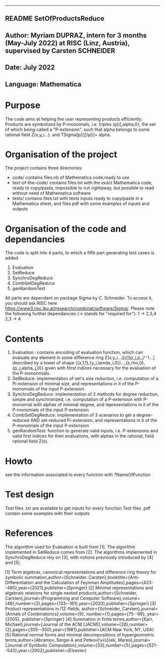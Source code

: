 ----------------------------
README SetOfProductsReduce
----------------------------

Author: Myriam DUPRAZ, intern for 3 months (May-July 2022) at RISC (Linz, Austria), supervised by Carsten SCHNEIDER
----------------------------
Date: July 2022
----------------------------
Language: Mathematica
----------------------------

# Purpose
The code aims at helping the user representing products efficiently. Products are symbolized by P-monomials, i.e. triples {p[i],alpha,0}, the set of which being called a "P-extension",
such that alpha belongs to some rational field  Z(x,y_i...).
and TSigma[p[i]]/p[i]= alpha.

# Organisation of the project
The project contains three directories:
* code/ contains files.nb of Mathematica code,ready to use
* text-of-the-code/ contains files.txt with the exact Mathematica code, ready to copy/paste, impossible to run rightaway, but possible to read without need of Mathematica software 
* tests/ contains files.txt with texts inputs ready to copy/paste in a Mathematica sheet, and files.pdf with some examples of inputs and outputs

# Organisation of the code and dependancies
The code is split into 4 parts, to which a fifth part generating test cases is added.
1. Evaluation
2. SetReduce
3. SynchroDegReduce
4. CombSetDegReduce
5. genRandomTest

All parts are dependant on package Sigma by C. Schneider. To access it, you should ask RISC here https://www3.risc.jku.at/research/combinat/software/Sigma/.
Please note the following further dependancies (-> stands for "required for"): 
1 -> 2,3,4
2,3 -> 4

# Contents
1. Evaluation : contains encoding of evaluation function, which can evaluate any element in some difference ring Z(x,y_i...)[z][p_j,p_j^-1...] described by a tower of 
shape {{x,1,1},{y_i,lamda_i,0}}...,{z,rho,0},{p_j,alpha_j,0}} given with fitrst indices necessary for the evaluation of the P-mononmials.
2. SetReduce: implementation of set's size reduction, i.e. computation of a Pi-extension of minimal size, and representations in it of the P-monomials of the input P-extension
3. SynchroDegReduce: implementation of 2 methods for degree reduction, simple and synchronized, i.e. computation of a P-extension with P-monomial with alphas of minimal degree, and representations in 
it of the P-monomials of the input P-extension
4. CombSetDegReduce: implementation of 3 scenarios to get a degree-reduced AND set-reduced Pi-extension, and representations in it of the P-monomials of the input P-extension
5. genRandomTest: function to generate valid inputs, i.e. P-extensions and valid first indices for their evaluations, with alphas in the rational; field  rational field  Z(x).

# Howto
see the information associated to every function with ?NameOfFunction

# Test design
Test files .txt are available to get inputs for every function
Test files .pdf contain some examples with their outputs

# References
The algorithm used for Evaluation is built from [1].
The algorithm implemented in SetReduce comes from [2].
The algorithms implemented in SynchroDegReduce rely on [3], with notions previously introduced by [4] and [5].

[1] Term algebras, canonical representations and difference ring theory for symbolic summation,author={Schneider, Carsten},booktitle={Anti-Differentiation and the Calculation of Feynman Amplitudes},pages={423--485},year={2021},publisher={Springer}
[2] Minimal representations and algebraic relations for single nested products,author={Schneider, Carsten},journal={Programming and Computer Software},volume={46},number={2},pages={133--161},year={2020},publisher={Springer}
[3] Product representations in $\Pi\Sigma$-fields, author={Schneider, Carsten},journal={Annals of Combinatorics},volume={9}, number={1},pages={75--99},  year={2005}, publisher={Springer}
[4] Summation in finite terms,author={Karr, Michael},journal={Journal of the ACM (JACM)},volume={28},number={2},pages={305--350},year={1981},publisher={ACM New York, NY, USA}
[5] Rational normal forms and minimal decompositions of hypergeometric terms,author={Abramov, Sergei A and Petkov{\v{s}}ek, Marko},journal={Journal of Symbolic Computation},volume={33},number={5},pages={521--543},year={2002},publisher={Elsevier}

